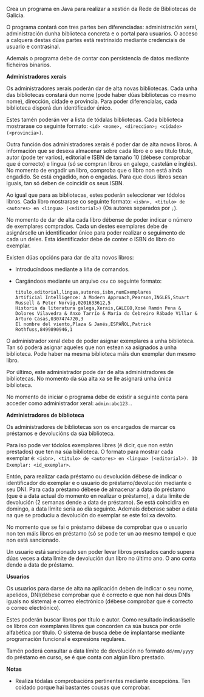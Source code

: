 Crea un programa en Java para realizar a xestión da Rede de Bibliotecas de Galicia.

O programa contará con tres partes ben diferenciadas: administración xeral, administración dunha biblioteca concreta e o portal para usuarios. O acceso a calquera destas dúas partes está restrinxido mediante credenciais de usuario e contrasinal.

Ademais o programa debe de contar con persistencia de datos mediante ficheiros binarios.

**Administradores xerais**

Os administradores xerais poderán dar de alta novas bibliotecas. Cada unha das bibliotecas constará dun nome (pode haber dúas bibliotecas co mesmo nome), dirección, cidade e provincia. Para poder diferencialas, cada biblioteca disporá dun identificador único.

Estes tamén poderán ver a lista de tódalas bibliotecas. Cada biblioteca mostrarase co seguinte formato: `<id> <nome>, <direccion>; <cidade> (<provincia>)`.

Outra función dos administradores xerais é poder dar de alta novos libros. A información que se desexa almacenar sobre cada libro e o seu título título, autor (pode ter varios), editorial e ISBN de tamaño 10 (débese comprobar que é correcto) e lingua (só se compran libros en galego, castelán e inglés). No momento de engadir un libro, comproba que o libro non está aínda engadido. Se está engadido, non o engadas. Para que dous libros sexan iguais, tan só deben de coincidir os seus ISBN.

Ao igual que para as bibliotecas, estes poderán seleccionar ver tódolos libros. Cada libro mostrarase co seguinte formato: `<isbn>, <titulo> de <autores> en <lingua> (<editorial>)` (Os autores separados por `;`).

No momento de dar de alta cada libro débense de poder indicar o número de exemplares comprados. Cada un destes exemplares debe de asignárselle un identificador único para poder realizar o seguimento de cada un deles. Esta identificador debe de conter o ISBN do libro do exemplar.

Existen dúas opcións para dar de alta novos libros: 

- Introducíndoos mediante a liña de comandos.

- Cargándoos mediante un arquivo `csv` co seguinte formato:

    ```csv
    titulo,editorial,lingua,autores,isbn,numExemplares
    Artificial Intelligence: A Modern Approach,Pearson,INGLES,Stuart Russell & Peter Norvig,0201633612,5
    Historia da literatura galega,Xerais,GALEGO,Xosé Ramón Pena & Dolores Vilavedra & Anxo Tarrío & María do Cebreiro Rábade Villar & Arturo Casas,0307474720,3
    El nombre del viento,Plaza & Janés,ESPAÑOL,Patrick Rothfuss,8499890946,1
    ```

O administrador xeral debe de poder asignar exemplares a unha biblioteca. Tan só poderá asignar aqueles que non estean xa asignados a unha biblioteca. Pode haber na mesma biblioteca máis dun exemplar dun mesmo libro.

Por último, este administrador pode dar de alta administradores de bibliotecas. No momento da súa alta xa se lle asignará unha única biblioteca.

No momento de iniciar o programa debe de existir a seguinte conta para acceder como administrador xeral: `admin:abc123.`.

**Administradores de biblioteca**

Os administradores de bibliotecas son os encargados de marcar os préstamos e devolucións da súa biblioteca. 

Para iso pode ver tódolos exemplares libres (é dicir, que non están prestados) que ten na súa biblioteca. O formato para mostrar cada exemplar é: `<isbn>, <titulo> de <autores> en <lingua> (<editorial>). ID Exemplar: <id_exemplar>`.

Entón, para realizar cada préstamo ou devolución débese de indicar o identificador do exemplar e o usuario do préstamo/devolución mediante o seu DNI. Para cada préstamo débese de almacenar a data do préstamo (que é a data actual do momento en realizar o préstamo), a data límite de devolución (2 semanas dende a data de préstamo). Se está coincidira en domingo, a data límite sería ao día seguinte. Ademais deberase saber a data na que se produciu a devolución do exemplar se este foi xa devolto.

No momento que se fai o préstamo débese de comprobar que o usuario non ten máis libros en préstamo (só se pode ter un ao mesmo tempo) e que non está sancionado.

Un usuario está sancionado sen poder levar libros prestados cando supera dúas veces a data límite de devolución dun libro no último ano. O ano conta dende a data de préstamo.

**Usuarios**

Os usuarios para darse de alta na aplicación deben de indicar o seu nome, apelidos, DNI(débese comprobar que é correcto e que non hai dous DNIs iguais no sistema) e correo electrónico (débese comprobar que é correcto o correo electrónico). 

Estes poderán buscar libros por título e autor. Como resultado indicaráselle os libros con exemplares libres que concorden ca súa busca por orde alfabética por título. O sistema de busca debe de implantarse mediante programación funcional e expresións regulares.

Tamén poderá consultar a data límite de devolución no formato `dd/mm/yyyy` do préstamo en curso, se é que conta con algún libro prestado.


**Notas**

- Realiza tódalas comprobacións pertinentes mediante excepcións. Ten coidado porque hai bastantes cousas que comprobar.